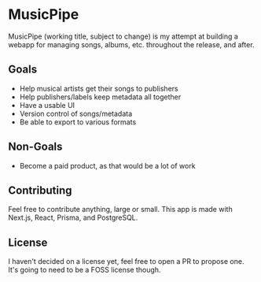 # MusicPipe

MusicPipe (working title, subject to change) is my attempt at building a webapp for managing songs, albums, etc. throughout the release, and after.

## Goals

-   Help musical artists get their songs to publishers
-   Help publishers/labels keep metadata all together
-   Have a usable UI
-   Version control of songs/metadata
-   Be able to export to various formats

## Non-Goals

-   Become a paid product, as that would be a lot of work

## Contributing

Feel free to contribute anything, large or small. This app is made with Next.js, React, Prisma, and PostgreSQL.

## License

I haven't decided on a license yet, feel free to open a PR to propose one. It's going to need to be a FOSS license though.
